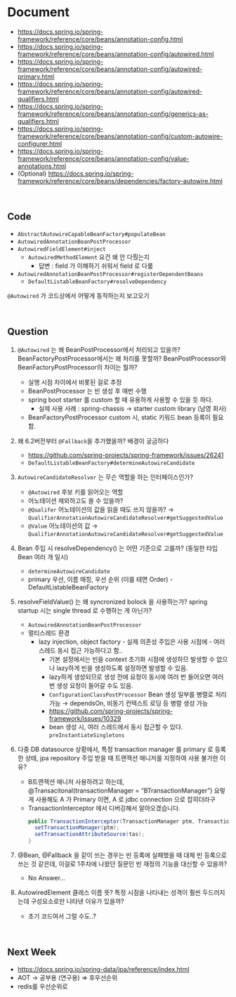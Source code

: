 # Document

- https://docs.spring.io/spring-framework/reference/core/beans/annotation-config.html
- https://docs.spring.io/spring-framework/reference/core/beans/annotation-config/autowired.html
- https://docs.spring.io/spring-framework/reference/core/beans/annotation-config/autowired-primary.html
- https://docs.spring.io/spring-framework/reference/core/beans/annotation-config/autowired-qualifiers.html
- https://docs.spring.io/spring-framework/reference/core/beans/annotation-config/generics-as-qualifiers.html
- https://docs.spring.io/spring-framework/reference/core/beans/annotation-config/custom-autowire-configurer.html
- https://docs.spring.io/spring-framework/reference/core/beans/annotation-config/value-annotations.html
- (Optional) https://docs.spring.io/spring-framework/reference/core/beans/dependencies/factory-autowire.html

<br/>

## Code

- `AbstractAutowireCapableBeanFactory#populateBean`
- `AutowiredAnnotationBeanPostProcessor`
- `AutowiredFieldElement#inject`
    - `AutowiredMethodElement` 요건 왜 안 다뤘는지
        - 답변 : field 가 이해하기 쉬워서 field 로 다룸
- `AutowiredAnnotationBeanPostProcessor#registerDependentBeans`
    - `DefaultListableBeanFactory#resolveDependency`

`@Autowired` 가 코드상에서 어떻게 동작하는지 보고오기

<br/>

## Question

1. `@Autowired` 는 왜 BeanPostProcessor에서 처리되고 있을까? BeanFactoryPostProcessor에서는 왜 처리를 못할까? BeanPostProcessor와 BeanFactoryPostProcessor의 차이는 뭘까?
   - 실행 시점 차이에서 비롯된 걸로 추정
   - BeanPostProcessor 는 빈 생성 후 매번 수행
   - spring boot starter 를 custom 할 때 유용하게 사용할 수 있을 듯 하다.
     - 실제 사용 사례 : spring-chassis → starter custom library (남영 회사)
   - BeanFactoryPostProcessor custom 시, static 키워드 bean 등록이 필요함.
  

2. 왜 6.2버전부터 `@Fallback`을 추가했을까? 배경이 궁금하다
   - https://github.com/spring-projects/spring-framework/issues/26241
   - `DefaultListableBeanFactory#determineAutowireCandidate`
  

3. `AutowireCandidateResolver` 는 무슨 역할을 하는 인터페이스인가?
   - `@Autowired` 후보 키를 읽어오는 역할
   - 어노테이션 제외하고도 쓸 수 있을까?
   - `@Qualifer` 어노테이션의 값을 읽을 때도 쓰지 않을까?  → `QualifierAnnotationAutowireCandidateResolver#getSuggestedValue`
   - `@Value` 어노테이션의 값 → `QualifierAnnotationAutowireCandidateResolver#getSuggestedValue`
  

4. Bean 주입 시 resolveDependency() 는 어떤 기준으로 고를까? (동일한 타입 Bean 여러 개 일시)
   - `determineAutowireCandidate`
   - primary 우선, 이름 매칭, 우선 순위 (이를 테면 Order) - DefaultListableBeanFactory
  

5. resolveFieldValue() 는 왜 syncronized bolock 을 사용하는가? spring startup 시는 single thread 로 수행하는 게 아닌가?
   - `AutowiredAnnotationBeanPostProcessor`
   - 멀티스레드 환경
     - lazy injection, object factory - 실제 의존성 주입은 사용 시점에 - 여러 스레드 동시 접근 가능하다고 함..
       - 기본 설정에서는 빈을 context 초기화 시점에 생성하므 발생할 수 없으나 lazy하게 빈을 생성하도록 설정하면 발생할 수 있음.
       - lazy하게 생성되므로 생성 전에 요청이 동시에 여러 번 들어오면 여러 번 생성 요청이 들어갈 수도 있음.
       - `ConfigurationClassPostProcessor` Bean 생성 일부를 병렬로 처리 가능 → dependsOn, 비동기 컨텍스트 로딩 등 병렬 생성 가능
       - https://github.com/spring-projects/spring-framework/issues/10329
       - bean 생성 시, 여러 스레드에서 동시 접근할 수 있다. `preInstantiateSingletons`
      

6. 다중 DB datasource 상황에서, 특정 transaction manager 를 primary 로 등록한 상태, jpa repository 주입 받을 때 트랜잭션 매니저를 지정하여 사용 불가한 이유?
   - B트랜잭션 매니저 사용하려고 하는데, @Transacitonal(transactionManager = “BTransactionManager”) 요렇게 사용해도 A 가 Primary 이면, A 로 jdbc connection 으로 잡히더라구
   - TransactionInterceptor 에서 디버깅해서 알아오겠습니다.
     ```java
     public TransactionInterceptor(TransactionManager ptm, TransactionAttributeSource tas) {
       setTransactionManager(ptm);
       setTransactionAttributeSource(tas);
     }
     ```
        
7. @Bean, @Fallback 을 같이 쓰는 경우는 빈 등록에 실패했을 때 대체 빈 등록으로 쓰는 것 같은데, 이걸로 1주차에 나왔던 질문인 빈 재정의 기능을 대신할 수 있을까?
   - No Answer...
  

8. AutowiredElement 클래스 이름 뜻? 특정 시점을 나타내는 성격이 훨씬 두드러지는데 구성요소로만 나타낸 이유가 있을까?
   - 초기 코드여서 그럴 수도..?

<br/>

## Next Week

- https://docs.spring.io/spring-data/jpa/reference/index.html
- AOT → 공부용 (연구용) ⇒ 후우선순위
- redis를 우선순위로
